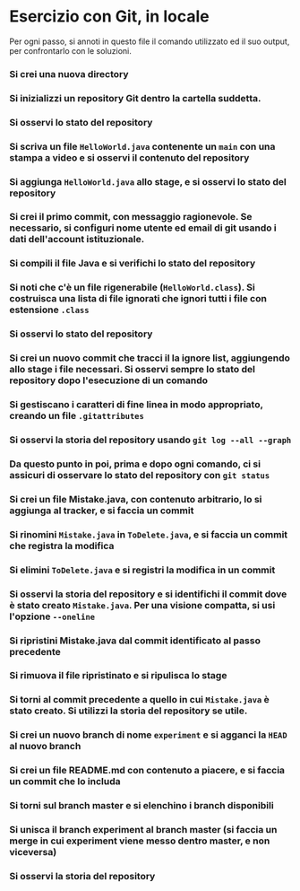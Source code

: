 # Esercizio con Git, in locale

Per ogni passo,
si annoti in questo file il comando utilizzato ed il suo output,
per confrontarlo con le soluzioni.
### Si crei una nuova directory

### Si inizializzi un repository Git dentro la cartella suddetta.

### Si osservi lo stato del repository

### Si scriva un file `HelloWorld.java` contenente un `main` con una stampa a video e si osservi il contenuto del repository

### Si aggiunga `HelloWorld.java` allo stage, e si osservi lo stato del repository

### Si crei il primo commit, con messaggio ragionevole. Se necessario, si configuri nome utente ed email di git usando i dati dell'account istituzionale.

### Si compili il file Java e si verifichi lo stato del repository

### Si noti che c'è un file rigenerabile (`HelloWorld.class`). Si costruisca una lista di file ignorati che ignori tutti i file con estensione `.class`

### Si osservi lo stato del repository

### Si crei un nuovo commit che tracci il la ignore list, aggiungendo allo stage i file necessari. Si osservi sempre lo stato del repository dopo l'esecuzione di un comando

### Si gestiscano i caratteri di fine linea in modo appropriato, creando un file `.gitattributes`

### Si osservi la storia del repository usando `git log --all --graph`

### Da questo punto in poi, prima e dopo ogni comando, ci si assicuri di osservare lo stato del repository con `git status`

### Si crei un file Mistake.java, con contenuto arbitrario, lo si aggiunga al tracker, e si faccia un commit

### Si rinomini `Mistake.java` in `ToDelete.java`, e si faccia un commit che registra la modifica

### Si elimini `ToDelete.java` e si registri la modifica in un commit

### Si osservi la storia del repository e si identifichi il commit dove è stato creato `Mistake.java`. Per una visione compatta, si usi l'opzione `--oneline`

### Si ripristini Mistake.java dal commit identificato al passo precedente

### Si rimuova il file ripristinato e si ripulisca lo stage

### Si torni al commit precedente a quello in cui `Mistake.java` è stato creato. Si utilizzi la storia del repository se utile.

### Si crei un nuovo branch di nome `experiment` e si agganci la `HEAD` al nuovo branch

### Si crei un file README.md con contenuto a piacere, e si faccia un commit che lo includa

### Si torni sul branch master e si elenchino i branch disponibili

### Si unisca il branch experiment al branch master (si faccia un merge in cui experiment viene messo dentro master, e non viceversa)

### Si osservi la storia del repository
